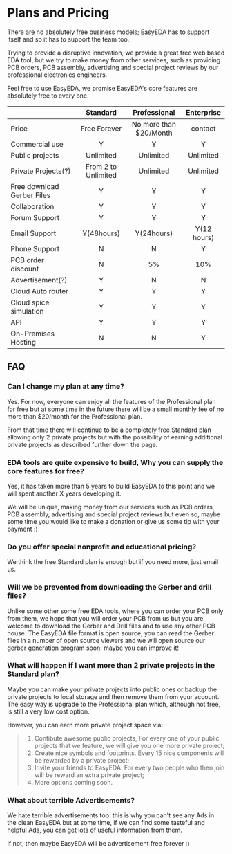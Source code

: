 
# Plans and Pricing

There are no absolutely free business models; EasyEDA has to support itself and so it has to support the team too.

Trying to provide a disruptive innovation, we provide a great free web based EDA tool, but we try to make money from other services, such as providing PCB orders, PCB assembly, advertising and special project reviews by our professional electronics engineers.

Feel free to use EasyEDA, we promise EasyEDA's core features are absolutely free to every one.

|                       |  Standard          |  Professional               |  Enterprise
:-----------------------| :----------------: | :-------------------------: | :---------------:
Price                   |  Free Forever      |  No more than $20/Month      |  contact
Commercial use          |  Y                 |  Y                          |  Y
Public projects         |  Unlimited         |  Unlimited                  |  Unlimited
Private Projects(?)     |  From 2 to Unlimited  |  Unlimited               |  Unlimited
Free download Gerber Files   |  Y                 |  Y                          |  Y
Collaboration           |  Y                 |  Y                          |  Y
Forum Support           |  Y                 |  Y                          |  Y
Email Support           |  Y(48hours)        |  Y(24hours)                 |  Y(12 hours)
Phone Support           |  N                 |  N                          |  Y
PCB order discount      |  N                 |  5%                         |  10%
Advertisement(?)        |  Y                 |  N                          |  N
Cloud Auto router       |  Y                 |  Y                          |  Y
Cloud spice simulation  |  Y                 |  Y                          |  Y
API  |  Y                 |  Y                          |  Y
On-Premises Hosting      |  N                 |  N                          |  Y



## FAQ

### Can I change my plan at any time?

Yes. For now, everyone can enjoy all the features of the Professional plan for free but at some time in the future there will be a small monthly fee of no more than $20/month for the Professional plan.

From that time there will continue to be a completely free Standard plan allowing only 2 private projects but with the possibility of earning additional private projects as described further down the page. 

### EDA tools are quite expensive to build, Why you can supply the core features for free?
Yes, it has taken more than 5 years to build EasyEDA to this point and we will spent another X years developing it. 

We will be unique, making money from our services such as PCB orders, PCB assembly, advertising and special project reviews but even so, maybe some time you would like to make a donation or give us some tip with your payment :)

### Do you offer special nonprofit and educational pricing?
We think the free Standard plan is enough but if you need more, just email us.

### Will we be prevented from downloading the Gerber and drill files?
Unlike some other some free EDA tools, where you can order your PCB only from them, we hope that you will order your PCB from us but you are welcome to download the Gerber and Drill files and to use any other PCB house. The EasyEDA file format is open source, you can read the Gerber files in a number of open source viewers and we will open source our gerber generation program soon: maybe you can improve it!

### What will happen if I want more than 2 private projects in the Standard plan?
Maybe you can make your private projects into public ones or backup the private projects to local storage and then remove them from your account. The easy way is upgrade to the Professional plan which, although not free, is still a very low cost option.

However, you can earn more private project space via: 
>   1. Contibute awesome public projects, For every one of your public projects that we feature, we will give you one more private project;
>   2. Create nice symbols and footprints. Every 15 nice components will be rewarded by a private project;
>   3. Invite your friends to EasyEDA. For every two people who then join will be reward an extra private project;
>   4. More options coming soon.

### What about terrible Advertisements?
We hate terrible advertisements too: this is why you can't see any Ads in the clean EasyEDA but at some time, if we can find some tasteful and helpful Ads, you can get lots of useful information from them.

If not, then maybe EasyEDA will be advertisement free forever :)
